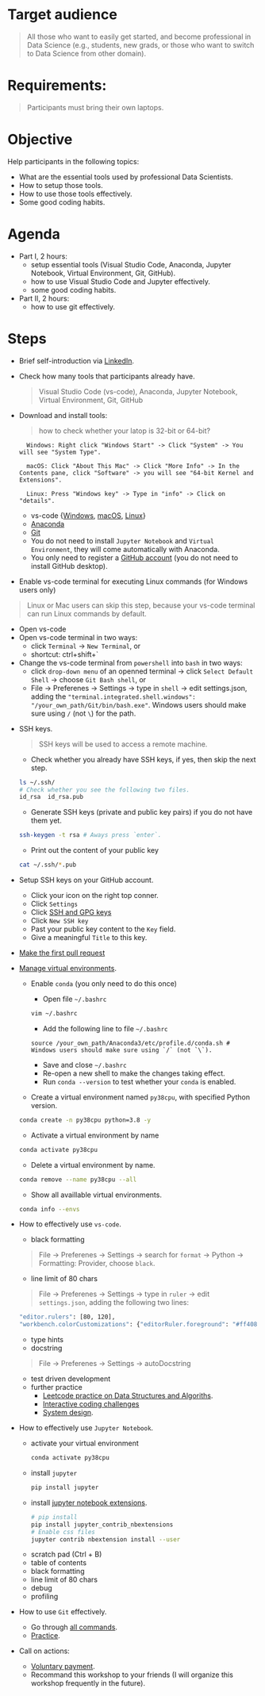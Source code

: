 # Target audience
> All those who want to easily get started, and become professional in Data Science (e.g., students, new grads, or those who want to switch to Data Science from other domain).

# Requirements:
> Participants must bring their own laptops.

# Objective
Help participants in the following topics:
- What are the essential tools used by professional Data Scientists.
- How to setup those tools.
- How to use those tools effectively.
- Some good coding habits.

# Agenda
- Part I, 2 hours:
    * setup essential tools (Visual Studio Code, Anaconda, Jupyter Notebook, Virtual Environment, Git, GitHub).
    * how to use Visual Studio Code and Jupyter effectively.
    * some good coding habits.
- Part II, 2 hours:
    * how to use git effectively.

# Steps

- Brief self-introduction via [LinkedIn](https://www.linkedin.com/in/kaitaoyang/).

- Check how many tools that participants already have.
    > Visual Studio Code (vs-code), Anaconda, Jupyter Notebook, Virtual Environment, Git, GitHub
- Download and install tools:
    > how to check whether your latop is 32-bit or 64-bit? 

        Windows: Right click "Windows Start" -> Click "System" -> You will see "System Type".

        macOS: Click "About This Mac" -> Click "More Info" -> In the Contents pane, click "Software" -> you will see "64-bit Kernel and Extensions".

        Linux: Press "Windows key" -> Type in "info" -> Click on "details".
    * vs-code {[Windows](https://code.visualstudio.com/docs/setup/windows), [macOS](https://code.visualstudio.com/docs/setup/mac), [Linux](https://code.visualstudio.com/docs/setup/linux)}
    * [Anaconda](https://www.anaconda.com/products/individual)
    * [Git](https://git-scm.com/book/en/v2/Getting-Started-Installing-Git)
    * You do not need to install `Jupyter Notebook` and `Virtual Environment`, they will come automatically with Anaconda.
    * You only need to register a [GitHub account](https://github.com/) (you do not need to install GitHub desktop).

- Enable vs-code terminal for executing Linux commands (for Windows users only)
> Linux or Mac users can skip this step, because your vs-code terminal can run Linux commands by default. 

   * Open vs-code
   * Open vs-code terminal in two ways:
      + click `Terminal` -> `New Terminal`, or
      + shortcut: ctrl+shift+`
   * Change the vs-code terminal from `powershell` into `bash` in two ways:
      + click `drop-down menu` of an openned terminal -> click `Select Default Shell` -> choose `Git Bash shell`, or
      + File -> Preferenes -> Settings -> type in `shell` -> edit settings.json, adding the `"terminal.integrated.shell.windows": "/your_own_path/Git/bin/bash.exe"`. Windows users should make sure using `/` (not `\`) for the path.

- SSH keys.
    > SSH keys will be used to access a remote machine.
    * Check whether you already have SSH keys, if yes, then skip the next step.
    ```bash
    ls ~/.ssh/
    # Check whether you see the following two files.
    id_rsa  id_rsa.pub
    ```
    * Generate SSH keys (private and public key pairs) if you do not have them yet.
    ```bash
    ssh-keygen -t rsa # Aways press `enter`.
    ```
    * Print out the content of your public key
    ```bash
    cat ~/.ssh/*.pub
    ```


- Setup SSH keys on your GitHub account.
    * Click your icon on the right top conner.
    * Click `Settings`
    * Click [SSH and GPG keys](https://github.com/settings/keys)
    * Click `New SSH key`
    * Past your public key content to the `Key` field.
    * Give a meaningful `Title` to this key.

- [Make the first pull request](https://github.com/ykaitao/setting-up-a-professional-data-science-environment/blob/master/how-to-use/git_make_pull_requests.md)

- [Manage virtual environments](https://docs.conda.io/projects/conda/en/latest/user-guide/tasks/manage-environments.html).
    * Enable `conda` (you only need to do this once)
      + Open file `~/.bashrc`
       ```bash
       vim ~/.bashrc
       ```
      + Add the following line to file `~/.bashrc`
       ```
       source /your_own_path/Anaconda3/etc/profile.d/conda.sh # Windows users should make sure using `/` (not `\`).
       ```
      + Save and close `~/.bashrc`
      + Re-open a new shell to make the changes taking effect. 
      + Run `conda --version` to test whether your `conda` is enabled.
    
    * Create a virtual environment named `py38cpu`, with specified Python version.
    ```bash
    conda create -n py38cpu python=3.8 -y
    ```
    * Activate a virtual environment by name
    ```bash
    conda activate py38cpu
    ```
    * Delete a virtual environment by name.
    ```bash
    conda remove --name py38cpu --all
    ```
    * Show all availlable virtual environments.
    ```bash
    conda info --envs
    ```

- How to effectively use `vs-code`.
    * black formatting
    > File -> Preferenes -> Settings -> search for `format` -> Python -> Formatting: Provider, choose `black`.
    * line limit of 80 chars
    > File -> Preferenes -> Settings -> type in `ruler` -> edit `settings.json`, adding the following two lines:
    ```bash
    "editor.rulers": [80, 120],
    "workbench.colorCustomizations": {"editorRuler.foreground": "#ff4081"}
    ```
    * type hints
    * docstring
    > File -> Preferenes -> Settings -> autoDocstring
    * test driven development
    * further practice
        + [Leetcode practice on Data Structures and Algoriths](https://github.com/labuladong/fucking-algorithm).
        + [Interactive coding challenges](https://github.com/donnemartin/interactive-coding-challenges)
        + [System design](https://github.com/donnemartin/system-design-primer).

- How to effectively use `Jupyter Notebook`.
    * activate your virtual environment
      ```bash
      conda activate py38cpu
      ```
    * install `jupyter`
      ```bash
      pip install jupyter
      ```
    * install [jupyter notebook extensions](https://jupyter-contrib-nbextensions.readthedocs.io/en/latest/install.html).
      ```bash
      # pip install
      pip install jupyter_contrib_nbextensions 
      # Enable css files
      jupyter contrib nbextension install --user

      ```
    * scratch pad (Ctrl + B)
    * table of contents
    * black formatting
    * line limit of 80 chars
    * debug
    * profiling

- How to use `Git` effectively.
    * Go through [all commands](https://github.com/ykaitao/setting-up-a-professional-data-science-environment/blob/master/how-to-use/git.md).
    * [Practice](https://github.com/ykaitao/setting-up-a-professional-data-science-environment/blob/master/how-to-use/git_practice.md).

- Call on actions:
    * [Voluntary payment](https://docs.google.com/forms/d/e/1FAIpQLScRnLPYE7t_x9smBolZ9RWr6Sisu7C2ws9RCPDfALJ7VPTA2g/viewform?edit2=2_ABaOnucX593H6a9AdGJ1QBXMtIS3xIHsfOvYegn6LaArOQrTXjU0uVeX0YsrmlulCJv509eX03cSiRks).
    * Recommand this workshop to your friends (I will organize this workshop frequently in the future).




